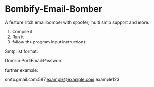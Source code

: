 # Bombify-Email-Bomber
A feature ritch email bomber with spoofer, multi smtp support and more.

1. Compile it
2. Run it
3. follow the program input instructions

Smtp list format:

Domain:Port:Email:Password

further example:

smtp.gmail.com:587:example@example.com:example123
